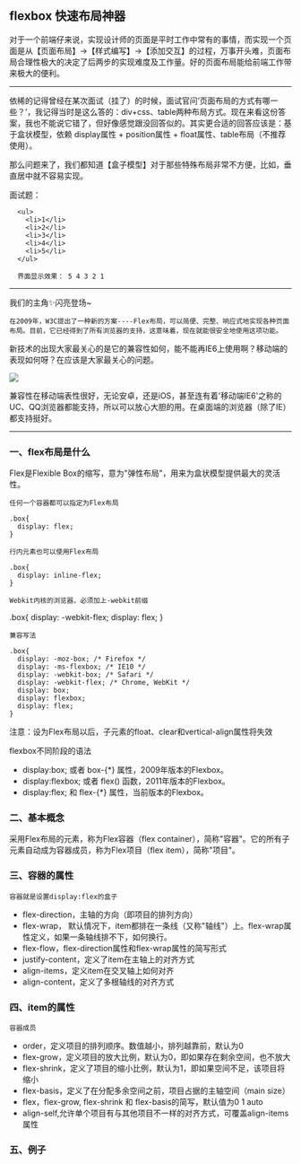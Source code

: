 ## flexbox 快速布局神器

对于一个前端仔来说，实现设计师的页面是平时工作中常有的事情，而实现一个页面是从【页面布局】->【样式编写】->【添加交互】的过程，万事开头难，页面布局合理性极大的决定了后两步的实现难度及工作量。好的页面布局能给前端工作带来极大的便利。

---

依稀的记得曾经在某次面试（挂了）的时候，面试官问‘页面布局的方式有哪一些？’，我记得当时是这么答的：div+css、table两种布局方式。现在来看这份答案，我也不能说它错了，但好像感觉跟没回答似的。其实更合适的回答应该是：基于盒状模型，依赖 display属性 + position属性 + float属性、table布局（不推荐使用）。

那么问题来了，我们都知道【盒子模型】对于那些特殊布局非常不方便，比如，垂直居中就不容易实现。

面试题：

      <ul>
        <li>1</li>
        <li>2</li>
        <li>3</li>
        <li>4</li>
        <li>5</li>
      </ul>

      界面显示效果： 5 4 3 2 1

---

我们的主角✨闪亮登场~

` 在2009年，W3C提出了一种新的方案----Flex布局，可以简便、完整、响应式地实现各种页面布局。目前，它已经得到了所有浏览器的支持，这意味着，现在就能很安全地使用这项功能。
`

新技术的出现大家最关心的是它的兼容性如何，能不能再IE6上使用啊？移动端的表现如何呀？在应该是大家最关心的问题。

![](http://7xpwoh.com1.z0.glb.clouddn.com/16-1-8/23878516.jpg)

兼容性在移动端表性很好，无论安卓，还是iOS，甚至连有着'移动端IE6'之称的UC、QQ浏览器都能支持，所以可以放心大胆的用。在桌面端的浏览器（除了IE）都支持挺好。

---

### 一、flex布局是什么
Flex是Flexible Box的缩写，意为"弹性布局"，用来为盒状模型提供最大的灵活性。

``任何一个容器都可以指定为Flex布局``

    .box{
      display: flex;
    }

``行内元素也可以使用Flex布局``

    .box{
      display: inline-flex;
    }

``Webkit内核的浏览器，必须加上-webkit前缀``

  .box{
    display: -webkit-flex;
    display: flex;
  }

``兼容写法``

    .box{
      display: -moz-box; /* Firefox */
      display: -ms-flexbox; /* IE10 */
      display: -webkit-box; /* Safari */
      display: -webkit-flex; /* Chrome, WebKit */
      display: box;
      display: flexbox;
      display: flex;
    }
注意：设为Flex布局以后，子元素的float、clear和vertical-align属性将失效

flexbox不同阶段的语法
* display:box; 或者 box-{\*} 属性，2009年版本的Flexbox。
* display:flexbox; 或者 flex() 函数，2011年版本的Flexbox。
* display:flex; 和 flex-{\*} 属性，当前版本的Flexbox。

### 二、基本概念
采用Flex布局的元素，称为Flex容器（flex container），简称"容器"。它的所有子元素自动成为容器成员，称为Flex项目（flex item），简称"项目"。

### 三、容器的属性
``容器就是设置display:flex的盒子``

  * flex-direction，主轴的方向（即项目的排列方向）
  * flex-wrap， 默认情况下，item都排在一条线（又称"轴线"）上。flex-wrap属性定义，如果一条轴线排不下，如何换行。
  * flex-flow，flex-direction属性和flex-wrap属性的简写形式
  * justify-content，定义了item在主轴上的对齐方式
  * align-items，定义item在交叉轴上如何对齐
  * align-content，定义了多根轴线的对齐方式

### 四、item的属性
  ``容器成员``
  * order，定义项目的排列顺序。数值越小，排列越靠前，默认为0
  * flex-grow，定义项目的放大比例，默认为0，即如果存在剩余空间，也不放大
  * flex-shrink，定义了项目的缩小比例，默认为1，即如果空间不足，该项目将缩小
  * flex-basis，定义了在分配多余空间之前，项目占据的主轴空间（main size）
  * flex，flex-grow, flex-shrink 和 flex-basis的简写，默认值为0 1 auto
  * align-self,允许单个项目有与其他项目不一样的对齐方式，可覆盖align-items属性


### 五、例子
